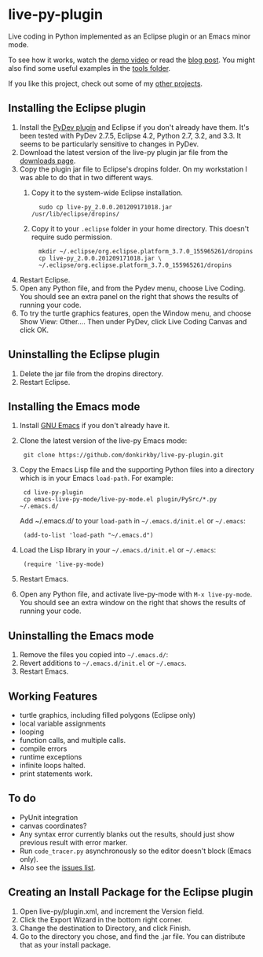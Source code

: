 live-py-plugin
==============

Live coding in Python implemented as an Eclipse plugin or an Emacs minor mode.

To see how it works, watch the [demo video][video] or read the 
[blog post][blog]. You might also find some useful examples in the 
[tools folder][tools].

If you like this project, check out some of my [other projects][projects].

Installing the Eclipse plugin
-----------------------------

1. Install the [PyDev plugin][pydev] and Eclipse if you don't already have them.
   It's been tested with PyDev 2.7.5, Eclipse 4.2, Python 2.7, 3.2, and 3.3. It
   seems to be particularly sensitive to changes in PyDev.
2. Download the latest version of the live-py plugin jar file from the 
   [downloads page][downloads].
3. Copy the plugin jar file to Eclipse's dropins folder. On my workstation I 
   was able to do that in two different ways.
    1. Copy it to the system-wide Eclipse installation.
    
             sudo cp live-py_2.0.0.201209171018.jar /usr/lib/eclipse/dropins/
    2. Copy it to your `.eclipse` folder in your home directory. This doesn't 
       require sudo permission.
       
             mkdir ~/.eclipse/org.eclipse.platform_3.7.0_155965261/dropins
             cp live-py_2.0.0.201209171018.jar \
             ~/.eclipse/org.eclipse.platform_3.7.0_155965261/dropins
4. Restart Eclipse.
5. Open any Python file, and from the Pydev menu, choose Live Coding.
   You should see an extra panel on the right that shows the results of running
   your code.
6. To try the turtle graphics features, open the Window menu, and choose 
   Show View: Other.... Then under PyDev, click Live Coding Canvas and click OK.

Uninstalling the Eclipse plugin
-------------------------------

1. Delete the jar file from the dropins directory.
2. Restart Eclipse.

Installing the Emacs mode
-------------------------

1. Install [GNU Emacs][emacs] if you don't already have it.
2. Clone the latest version of the live-py Emacs mode:

        git clone https://github.com/donkirkby/live-py-plugin.git

3. Copy the Emacs Lisp file and the supporting Python files into a directory
   which is in your Emacs `load-path`. For example:

        cd live-py-plugin
        cp emacs-live-py-mode/live-py-mode.el plugin/PySrc/*.py ~/.emacs.d/

   Add ~/.emacs.d/ to your `load-path` in `~/.emacs.d/init.el` or `~/.emacs`:

        (add-to-list 'load-path "~/.emacs.d")
4. Load the Lisp library in your `~/.emacs.d/init.el` or `~/.emacs`:

        (require 'live-py-mode)
5. Restart Emacs.
6. Open any Python file, and activate live-py-mode with `M-x live-py-mode`.
   You should see an extra window on the right that shows the results of running
   your code.

Uninstalling the Emacs mode
---------------------------

1. Remove the files you copied into `~/.emacs.d/`:
2. Revert additions to `~/.emacs.d/init.el` or `~/.emacs`.
3. Restart Emacs.

Working Features
----------------
- turtle graphics, including filled polygons (Eclipse only)
- local variable assignments
- looping
- function calls, and multiple calls.
- compile errors
- runtime exceptions
- infinite loops halted.
- print statements work.

To do
-----
- PyUnit integration
- canvas coordinates?
- Any syntax error currently blanks out the results, should just show previous 
result with error marker.
- Run `code_tracer.py` asynchronously so the editor doesn't block (Emacs only).
- Also see the [issues list][issues].

Creating an Install Package for the Eclipse plugin
--------------------------------------------------
1. Open live-py/plugin.xml, and increment the Version field.
2. Click the Export Wizard in the bottom right corner.
3. Change the destination to Directory, and click Finish.
4. Go to the directory you chose, and find the .jar file. You can distribute
   that as your install package.

[pydev]: http://pydev.org/download.html
[downloads]: https://github.com/donkirkby/live-py-plugin/wiki/Downloads
[video]: http://www.youtube.com/watch?v=LV3aFRHlAEQ
[blog]: http://donkirkby.blogspot.ca/2012/11/live-coding-in-python-v2.html
[emacs]: http://www.gnu.org/software/emacs/
[tools]: https://github.com/donkirkby/live-py-plugin/tree/master/test/PySrc/tools
[issues]: https://github.com/donkirkby/live-py-plugin/issues?state=open
[projects]: http://donkirkby.github.io/
